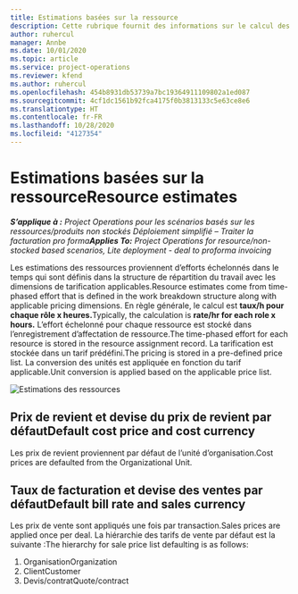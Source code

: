 ```yaml
---
title: Estimations basées sur la ressource
description: Cette rubrique fournit des informations sur le calcul des estimations des ressources dans Project Operations.
author: ruhercul
manager: Annbe
ms.date: 10/01/2020
ms.topic: article
ms.service: project-operations
ms.reviewer: kfend
ms.author: ruhercul
ms.openlocfilehash: 454b8931db53739a7bc19364911109802a1ed087
ms.sourcegitcommit: 4cf1dc1561b92fca4175f0b3813133c5e63ce8e6
ms.translationtype: HT
ms.contentlocale: fr-FR
ms.lasthandoff: 10/28/2020
ms.locfileid: "4127354"
---
```

# <a name="resource-estimates"></a><span data-ttu-id="4f4cb-103">Estimations basées sur la ressource</span><span class="sxs-lookup"><span data-stu-id="4f4cb-103">Resource estimates</span></span>

<span data-ttu-id="4f4cb-104">_**S’applique à :** Project Operations pour les scénarios basés sur les ressources/produits non stockés Déploiement simplifié – Traiter la facturation pro forma_</span><span class="sxs-lookup"><span data-stu-id="4f4cb-104">_**Applies To:** Project Operations for resource/non-stocked based scenarios, Lite deployment - deal to proforma invoicing_</span></span>

<span data-ttu-id="4f4cb-105">Les estimations des ressources proviennent d’efforts échelonnés dans le temps qui sont définis dans la structure de répartition du travail avec les dimensions de tarification applicables.</span><span class="sxs-lookup"><span data-stu-id="4f4cb-105">Resource estimates come from time-phased effort that is defined in the work breakdown structure along with applicable pricing dimensions.</span></span> <span data-ttu-id="4f4cb-106">En règle générale, le calcul est **taux/h pour chaque rôle x heures.**</span><span class="sxs-lookup"><span data-stu-id="4f4cb-106">Typically, the calculation is **rate/hr for each role x hours.**</span></span> <span data-ttu-id="4f4cb-107">L’effort échelonné pour chaque ressource est stocké dans l’enregistrement d’affectation de ressource.</span><span class="sxs-lookup"><span data-stu-id="4f4cb-107">The time-phased effort for each resource is stored in the resource assignment record.</span></span> <span data-ttu-id="4f4cb-108">La tarification est stockée dans un tarif prédéfini.</span><span class="sxs-lookup"><span data-stu-id="4f4cb-108">The pricing is stored in a pre-defined price list.</span></span> <span data-ttu-id="4f4cb-109">La conversion des unités est appliquée en fonction du tarif applicable.</span><span class="sxs-lookup"><span data-stu-id="4f4cb-109">Unit conversion is applied based on the applicable price list.</span></span>

![Estimations des ressources](./media/navigation12.png)

## <a name="default-cost-price-and-cost-currency"></a><span data-ttu-id="4f4cb-111">Prix de revient et devise du prix de revient par défaut</span><span class="sxs-lookup"><span data-stu-id="4f4cb-111">Default cost price and cost currency</span></span>

<span data-ttu-id="4f4cb-112">Les prix de revient proviennent par défaut de l’unité d’organisation.</span><span class="sxs-lookup"><span data-stu-id="4f4cb-112">Cost prices are defaulted from the Organizational Unit.</span></span>

## <a name="default-bill-rate-and-sales-currency"></a><span data-ttu-id="4f4cb-113">Taux de facturation et devise des ventes par défaut</span><span class="sxs-lookup"><span data-stu-id="4f4cb-113">Default bill rate and sales currency</span></span>

<span data-ttu-id="4f4cb-114">Les prix de vente sont appliqués une fois par transaction.</span><span class="sxs-lookup"><span data-stu-id="4f4cb-114">Sales prices are applied once per deal.</span></span> <span data-ttu-id="4f4cb-115">La hiérarchie des tarifs de vente par défaut est la suivante :</span><span class="sxs-lookup"><span data-stu-id="4f4cb-115">The hierarchy for sale price list defaulting is as follows:</span></span>

1. <span data-ttu-id="4f4cb-116">Organisation</span><span class="sxs-lookup"><span data-stu-id="4f4cb-116">Organization</span></span>
2. <span data-ttu-id="4f4cb-117">Client</span><span class="sxs-lookup"><span data-stu-id="4f4cb-117">Customer</span></span>
3. <span data-ttu-id="4f4cb-118">Devis/contrat</span><span class="sxs-lookup"><span data-stu-id="4f4cb-118">Quote/contract</span></span>
